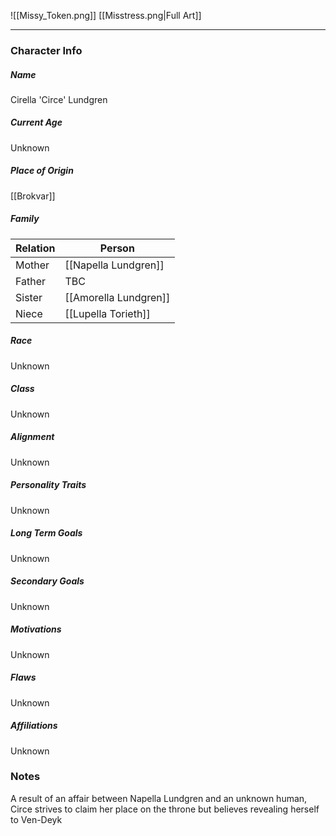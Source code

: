 ![[Missy_Token.png]]
[[Misstress.png|Full Art]]

---
### Character Info

##### Name 
Cirella 'Circe' Lundgren
##### Current Age
Unknown
##### Place of Origin
[[Brokvar]]
##### Family
| Relation | Person |
| --- | --- |
| Mother | [[Napella Lundgren]]|
| Father | TBC |
| Sister | [[Amorella Lundgren]] |
| Niece |  [[Lupella Torieth]] |
##### Race
Unknown
##### Class
Unknown

##### Alignment
Unknown

##### Personality Traits
Unknown

##### Long Term Goals
Unknown

##### Secondary Goals
Unknown

##### Motivations
Unknown

##### Flaws
Unknown

##### Affiliations
Unknown

### Notes
A result of an affair between Napella Lundgren and an unknown human, Circe strives to claim her place on the throne but believes revealing herself to Ven-Deyk